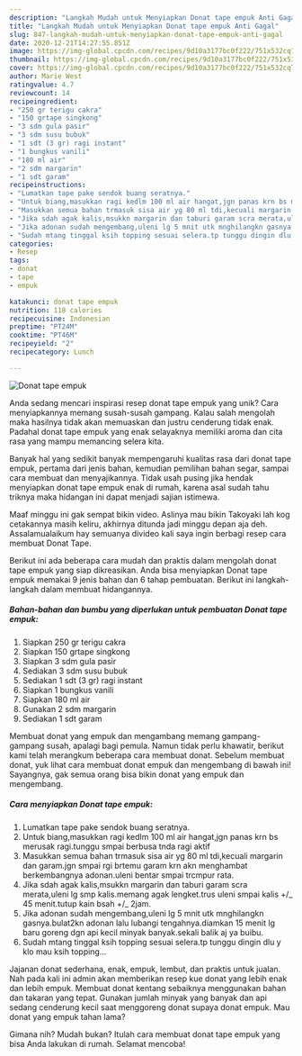 ```yaml
---
description: "Langkah Mudah untuk Menyiapkan Donat tape empuk Anti Gagal"
title: "Langkah Mudah untuk Menyiapkan Donat tape empuk Anti Gagal"
slug: 847-langkah-mudah-untuk-menyiapkan-donat-tape-empuk-anti-gagal
date: 2020-12-21T14:27:55.851Z
image: https://img-global.cpcdn.com/recipes/9d10a3177bc0f222/751x532cq70/donat-tape-empuk-foto-resep-utama.jpg
thumbnail: https://img-global.cpcdn.com/recipes/9d10a3177bc0f222/751x532cq70/donat-tape-empuk-foto-resep-utama.jpg
cover: https://img-global.cpcdn.com/recipes/9d10a3177bc0f222/751x532cq70/donat-tape-empuk-foto-resep-utama.jpg
author: Marie West
ratingvalue: 4.7
reviewcount: 14
recipeingredient:
- "250 gr terigu cakra"
- "150 grtape singkong"
- "3 sdm gula pasir"
- "3 sdm susu bubuk"
- "1 sdt (3 gr) ragi instant"
- "1 bungkus vanili"
- "180 ml air"
- "2 sdm margarin"
- "1 sdt garam"
recipeinstructions:
- "Lumatkan tape pake sendok buang seratnya."
- "Untuk biang,masukkan ragi kedlm 100 ml air hangat,jgn panas krn bs merusak ragi.tunggu smpai berbusa tnda ragi aktif"
- "Masukkan semua bahan trmasuk sisa air yg 80 ml tdi,kecuali margarin dan garam.jgn smpai rgi brtemu garam krn akn menghambat berkembangnya adonan.uleni bentar smpai trcmpur rata."
- "Jika sdah agak kalis,msukkn margarin dan taburi garam scra merata,uleni lg smp kalis.memang agak lengket.trus uleni smpai kalis +/_ 45 menit.tutup kain bsah +/_ 2jam."
- "Jika adonan sudah mengembang,uleni lg 5 mnit utk mnghilangkn gasnya.bulat2kn adonan lalu lubangi tengahnya.diamkan 15 menit lg baru goreng dgn api kecil minyak banyak.sekali balik aj ya buibu."
- "Sudah mtang tinggal ksih topping sesuai selera.tp tunggu dingin dlu y klo mau ksih topping..."
categories:
- Resep
tags:
- donat
- tape
- empuk

katakunci: donat tape empuk 
nutrition: 118 calories
recipecuisine: Indonesian
preptime: "PT24M"
cooktime: "PT46M"
recipeyield: "2"
recipecategory: Lunch

---
```



![Donat tape empuk](https://img-global.cpcdn.com/recipes/9d10a3177bc0f222/751x532cq70/donat-tape-empuk-foto-resep-utama.jpg)

Anda sedang mencari inspirasi resep donat tape empuk yang unik? Cara menyiapkannya memang susah-susah gampang. Kalau salah mengolah maka hasilnya tidak akan memuaskan dan justru cenderung tidak enak. Padahal donat tape empuk yang enak selayaknya memiliki aroma dan cita rasa yang mampu memancing selera kita.

Banyak hal yang sedikit banyak mempengaruhi kualitas rasa dari donat tape empuk, pertama dari jenis bahan, kemudian pemilihan bahan segar, sampai cara membuat dan menyajikannya. Tidak usah pusing jika hendak menyiapkan donat tape empuk enak di rumah, karena asal sudah tahu triknya maka hidangan ini dapat menjadi sajian istimewa.

Maaf minggu ini gak sempat bikin video. Aslinya mau bikin Takoyaki lah kog cetakannya masih keliru, akhirnya ditunda jadi minggu depan aja deh. Assalamualaikum hay semuanya divideo kali saya ingin berbagi resep cara membuat Donat Tape.


Berikut ini ada beberapa cara mudah dan praktis dalam mengolah donat tape empuk yang siap dikreasikan. Anda bisa menyiapkan Donat tape empuk memakai 9 jenis bahan dan 6 tahap pembuatan. Berikut ini langkah-langkah dalam membuat hidangannya.

<!--inarticleads1-->

##### Bahan-bahan dan bumbu yang diperlukan untuk pembuatan Donat tape empuk:

1. Siapkan 250 gr terigu cakra
1. Siapkan 150 grtape singkong
1. Siapkan 3 sdm gula pasir
1. Sediakan 3 sdm susu bubuk
1. Sediakan 1 sdt (3 gr) ragi instant
1. Siapkan 1 bungkus vanili
1. Siapkan 180 ml air
1. Gunakan 2 sdm margarin
1. Sediakan 1 sdt garam


Membuat donat yang empuk dan mengambang memang gampang-gampang susah, apalagi bagi pemula. Namun tidak perlu khawatir, berikut kami telah merangkum beberapa cara membuat donat. Sebelum membuat donat, yuk lihat cara membuat donat empuk dan mengembang di bawah ini! Sayangnya, gak semua orang bisa bikin donat yang empuk dan mengembang. 

<!--inarticleads2-->

##### Cara menyiapkan Donat tape empuk:

1. Lumatkan tape pake sendok buang seratnya.
1. Untuk biang,masukkan ragi kedlm 100 ml air hangat,jgn panas krn bs merusak ragi.tunggu smpai berbusa tnda ragi aktif
1. Masukkan semua bahan trmasuk sisa air yg 80 ml tdi,kecuali margarin dan garam.jgn smpai rgi brtemu garam krn akn menghambat berkembangnya adonan.uleni bentar smpai trcmpur rata.
1. Jika sdah agak kalis,msukkn margarin dan taburi garam scra merata,uleni lg smp kalis.memang agak lengket.trus uleni smpai kalis +/_ 45 menit.tutup kain bsah +/_ 2jam.
1. Jika adonan sudah mengembang,uleni lg 5 mnit utk mnghilangkn gasnya.bulat2kn adonan lalu lubangi tengahnya.diamkan 15 menit lg baru goreng dgn api kecil minyak banyak.sekali balik aj ya buibu.
1. Sudah mtang tinggal ksih topping sesuai selera.tp tunggu dingin dlu y klo mau ksih topping...


Jajanan donat sederhana, enak, empuk, lembut, dan praktis untuk jualan. Nah pada kali ini admin akan memberikan resep kue donat yang lebih enak dan lebih empuk. Membuat donat kentang sebaiknya menggunakan bahan dan takaran yang tepat. Gunakan jumlah minyak yang banyak dan api sedang cenderung kecil saat menggoreng donat supaya donat empuk. Mau donat yang empuk tahan lama? 

Gimana nih? Mudah bukan? Itulah cara membuat donat tape empuk yang bisa Anda lakukan di rumah. Selamat mencoba!
